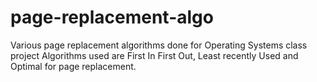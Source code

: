 # page-replacement-algo
 Various page replacement algorithms done for Operating Systems class project
Algorithms used are First In First Out, Least recently Used and Optimal for page replacement.
